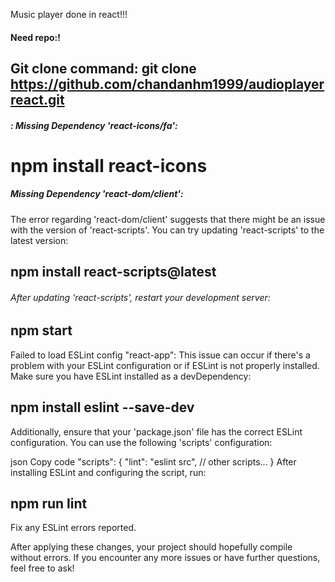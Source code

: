 Music player done in react!!!
#### Need repo:!
## Git clone command: git clone https://github.com/chandanhm1999/audioplayerreact.git

##### : Missing Dependency 'react-icons/fa':
# npm install react-icons

##### Missing Dependency 'react-dom/client':
The error regarding 'react-dom/client' suggests that there might be an issue with the version of 'react-scripts'. You can try updating 'react-scripts' to the latest version:

## npm install react-scripts@latest
###### After updating 'react-scripts', restart your development server:

## npm start
Failed to load ESLint config "react-app":
This issue can occur if there's a problem with your ESLint configuration or if ESLint is not properly installed. Make sure you have ESLint installed as a devDependency:

## npm install eslint --save-dev
Additionally, ensure that your 'package.json' file has the correct ESLint configuration. You can use the following 'scripts' configuration:

json
Copy code
"scripts": {
  "lint": "eslint src",
  // other scripts...
}
After installing ESLint and configuring the script, run:

## npm run lint
Fix any ESLint errors reported.

After applying these changes, your project should hopefully compile without errors. If you encounter any more issues or have further questions, feel free to ask!
